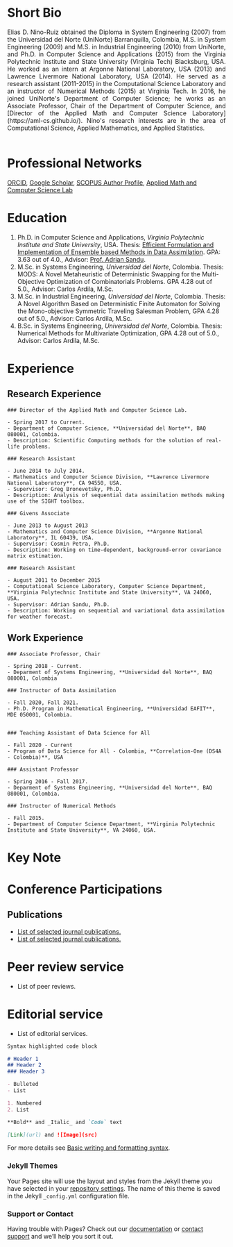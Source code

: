 # Short Bio

<div style="text-align:justify">Elias D. Nino-Ruiz obtained the Diploma in System Engineering (2007) from the Universidad del Norte (UniNorte) Barranquilla, Colombia, M.S. in System Engineering (2009) and M.S. in Industrial Engineering (2010) from UniNorte, and Ph.D. in Computer Science and Applications (2015) from the Virginia Polytechnic Institute and State University (Virginia Tech) Blacksburg, USA. He worked as an intern at Argonne National Laboratory, USA (2013) and Lawrence Livermore National Laboratory, USA (2014). He served as a research assistant (2011-2015) in the Computational Science Laboratory and an instructor of Numerical Methods (2015) at Virginia Tech. In 2016, he joined UniNorte's Department of Computer Science; he works as an Associate Professor, Chair of the Department of Computer Science, and [Director of the Applied Math and Computer Science Laboratory](https://aml-cs.github.io/). Nino's research interests are in the area of Computational Science, Applied Mathematics, and Applied Statistics.</div>
&nbsp;

# Professional Networks

[ORCID](https://orcid.org/0000-0001-7784-8163), [Google Scholar](https://scholar.google.com/citations?user=IE8dAAgAAAAJ&hl=en), [SCOPUS Author Profile](https://www.scopus.com/authid/detail.uri?authorId=36603283600), [Applied Math and Computer Science Lab](https://aml-cs.github.io/)

# Education

1. Ph.D. in Computer Science and Applications, _Virginia Polytechnic Institute and State University_, USA. Thesis: [Efficient Formulation and Implementation of Ensemble based Methods in Data Assimilation](https://vtechworks.lib.vt.edu/handle/10919/64438). GPA: 3.63 out of 4.0., Advisor: [Prof. Adrian Sandu](http://people.cs.vt.edu/~asandu/).
2. M.Sc. in Systems Engineering, _Universidad del Norte_, Colombia. Thesis: MODS: A Novel Metaheuristic of Deterministic Swapping for the Multi-Objective Optimization of Combinatorials Problems. GPA 4.28 out of 5.0., Advisor: Carlos Ardila, M.Sc.
3. M.Sc. in Industrial Engineering, _Universidad del Norte_, Colombia. Thesis: A Novel Algorithm Based on Deterministic Finite Automaton for Solving the Mono-objective Symmetric Traveling Salesman Problem, GPA 4.28 out of 5.0., Advisor: Carlos Ardila, M.Sc.
4. B.Sc. in Systems Engineering,  _Universidad del Norte_, Colombia. Thesis: Numerical Methods for Multivariate Optimization, GPA 4.28 out of 5.0., Advisor: Carlos Ardila, M.Sc.

# Experience

## Research Experience
```
### Director of the Applied Math and Computer Science Lab. 

- Spring 2017 to Current. 
- Department of Computer Science, **Universidad del Norte**, BAQ 080001, Colombia. 
- Description: Scientific Computing methods for the solution of real-life problems. 

### Research Assistant

- June 2014 to July 2014.
- Mathematics and Computer Science Division, **Lawrence Livermore National Laboratory**, CA 94550, USA.
- Supervisor: Greg Bronevetsky, Ph.D.
- Description: Analysis of sequential data assimilation methods making use of the SIGHT toolbox. 

### Givens Associate

- June 2013 to August 2013
- Mathematics and Computer Science Division, **Argonne National Laboratory**, IL 60439, USA.
- Supervisor: Cosmin Petra, Ph.D. 
- Description: Working on time-dependent, background-error covariance matrix estimation.

### Research Assistant

- August 2011 to December 2015
- Computational Science Laboratory, Computer Science Department, **Virginia Polytechnic Institute and State University**, VA 24060, USA.
- Supervisor: Adrian Sandu, Ph.D.
- Description: Working on sequential and variational data assimilation for weather forecast. 
```
## Work Experience

```
### Associate Professor, Chair

- Spring 2018 - Current.
- Deparment of Systems Engineering, **Universidad del Norte**, BAQ 080001, Colombia

### Instructor of Data Assimilation

- Fall 2020, Fall 2021.
- Ph.D. Program in Mathematical Engineering, **Universidad EAFIT**, MDE 050001, Colombia.


### Teaching Assistant of Data Science for All
 
- Fall 2020 - Current
- Program of Data Science for All - Colombia, **Correlation-One (DS4A - Colombia)**, USA

### Assistant Professor 

- Spring 2016 - Fall 2017.
- Deparment of Systems Engineering, **Universidad del Norte**, BAQ 080001, Colombia.

### Instructor of Numerical Methods

- Fall 2015.
- Department of Computer Science Department, **Virginia Polytechnic Institute and State University**, VA 24060, USA.
```

# Key Note 

# Conference Participations

## Publications

- [List of selected journal publications.](journal_publications.md)
- [List of selected journal publications.](conference_publications.md)

# Peer review service

- List of peer reviews.

# Editorial service

- List of editorial services.


```markdown
Syntax highlighted code block

# Header 1
## Header 2
### Header 3

- Bulleted
- List

1. Numbered
2. List

**Bold** and _Italic_ and `Code` text

[Link](url) and ![Image](src)
```

For more details see [Basic writing and formatting syntax](https://docs.github.com/en/github/writing-on-github/getting-started-with-writing-and-formatting-on-github/basic-writing-and-formatting-syntax).

### Jekyll Themes

Your Pages site will use the layout and styles from the Jekyll theme you have selected in your [repository settings](https://github.com/enino84/enino84.github.io/settings/pages). The name of this theme is saved in the Jekyll `_config.yml` configuration file.

### Support or Contact

Having trouble with Pages? Check out our [documentation](https://docs.github.com/categories/github-pages-basics/) or [contact support](https://support.github.com/contact) and we’ll help you sort it out.
